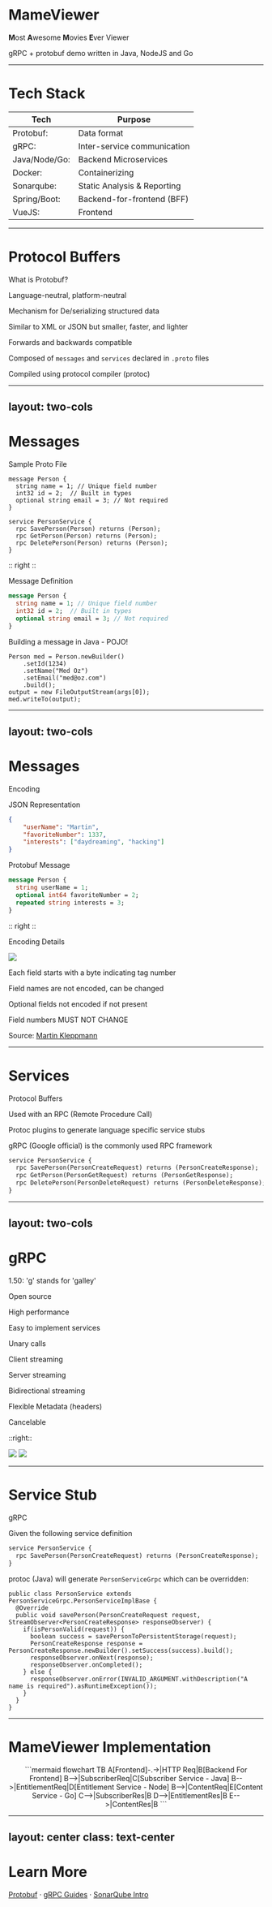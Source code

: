 # MameViewer

<b>M</b>ost <b>A</b>wesome <b>M</b>ovies <b>E</b>ver Viewer

gRPC + protobuf demo written in Java, NodeJS and Go

---

# Tech Stack

| <b>Tech</b>   | <b>Purpose</b>              |
|---------------|-----------------------------|
| Protobuf:     | Data format                 |
| gRPC:         | Inter-service communication |
| Java/Node/Go: | Backend Microservices       |
| Docker:       | Containerizing              |
| Sonarqube:    | Static Analysis & Reporting |
| Spring/Boot:  | Backend-for-frontend (BFF)  |
 | VueJS:        | Frontend                    |
---

# Protocol Buffers

What is Protobuf?

<v-clicks>

Language-neutral, platform-neutral

Mechanism for De/serializing structured data

Similar to XML or JSON but smaller, faster, and lighter

Forwards and backwards compatible

Composed of `messages` and `services` declared in `.proto` files

Compiled using protocol compiler (protoc)

</v-clicks>

---
layout: two-cols
---

# Messages
Sample Proto File
```protobuf{all|none}
message Person {
  string name = 1; // Unique field number
  int32 id = 2;  // Built in types
  optional string email = 3; // Not required
}

service PersonService {
  rpc SavePerson(Person) returns (Person);
  rpc GetPerson(Person) returns (Person);
  rpc DeletePerson(Person) returns (Person);
}
```

:: right ::

Message Definition

```protobuf {none|1|2|3|4|all}
message Person {
  string name = 1; // Unique field number
  int32 id = 2;  // Built in types
  optional string email = 3; // Not required
}
```


<v-click>

Building a message in Java - POJO!

```java{none|1|2|3|4|5|6|7|all}
Person med = Person.newBuilder()
    .setId(1234)
    .setName("Med Oz")
    .setEmail("med@oz.com")
    .build();
output = new FileOutputStream(args[0]);
med.writeTo(output);
```

</v-click>

[//]: # (<v-click>)

[//]: # (Above message represented in Hex:)

[//]: # ()
[//]: # (```shell)

[//]: # (0A 06 4D 65 64 20 4F 7A 10 D2 09 1A 0A 6D 65 64 40 6F 7A 2E 63 6F 6D)

[//]: # (```)

[//]: # (</v-click>)

<style>
.slidev-code-wrapper {
  margin-right: 16px !important;
}
</style>

---
layout: two-cols
---

# Messages

Encoding

JSON Representation

```json
{
    "userName": "Martin",
    "favoriteNumber": 1337,
    "interests": ["daydreaming", "hacking"]
}
```

<v-click>

Protobuf Message

```protobuf
message Person {
  string userName = 1;
  optional int64 favoriteNumber = 2;
  repeated string interests = 3;
}
```

</v-click>

:: right ::

<v-clicks>

Encoding Details

<img src="https://martin.kleppmann.com/2012/12/protobuf_small.png">

Each field starts with a byte indicating tag number

Field names are not encoded, can be changed

Optional fields not encoded if not present

Field numbers MUST NOT CHANGE

Source: [Martin Kleppmann](https://martin.kleppmann.com/2012/12/05/schema-evolution-in-avro-protocol-buffers-thrift.html)

</v-clicks>

<style>
.slidev-code-wrapper {
  margin-right: 16px !important;
}
</style>

---

# Services

Protocol Buffers

<v-clicks>

Used with an RPC (Remote Procedure Call)

Protoc plugins to generate language specific service stubs

gRPC (Google official) is the commonly used RPC framework

```protobuf {none|1|2|3|4|all}
service PersonService {
  rpc SavePerson(PersonCreateRequest) returns (PersonCreateResponse);
  rpc GetPerson(PersonGetRequest) returns (PersonGetResponse);
  rpc DeletePerson(PersonDeleteRequest) returns (PersonDeleteResponse);
}
```
</v-clicks>

---
layout: two-cols
---

# gRPC

1.50: 'g' stands for 'galley'

<v-clicks>

Open source

High performance

Easy to implement services

Unary calls

Client streaming 

Server streaming

Bidirectional streaming

Flexible Metadata (headers)

Cancelable

</v-clicks>

::right::

<img src="https://cncf-branding.netlify.app/img/projects/grpc/horizontal/black/grpc-horizontal-black.png" />


<v-click>

<img src="https://grpc.io/img/landing-2.svg" />

</v-click>

---

# Service Stub

gRPC

Given the following service definition

```protobuf
service PersonService {
  rpc SavePerson(PersonCreateRequest) returns (PersonCreateResponse);
}
```

<v-click>

protoc (Java) will generate `PersonServiceGrpc` which can be overridden:

```java{none|1-3|4-6|7-8|9-11|all}
public class PersonService extends PersonServiceGrpc.PersonServiceImplBase {
  @Override
  public void savePerson(PersonCreateRequest request, StreamObserver<PersonCreateResponse> responseObserver) {
    if(isPersonValid(request)) {
      boolean success = savePersonToPersistentStorage(request);
      PersonCreateResponse response = PersonCreateResponse.newBuilder().setSuccess(success).build();
      responseObserver.onNext(response);
      responseObserver.onCompleted();
    } else {
      responseObserver.onError(INVALID_ARGUMENT.withDescription("A name is required").asRuntimeException());
    }
  }
}
```

</v-click>

---

# MameViewer Implementation


<div style="text-align: center">
```mermaid
flowchart TB
A[Frontend]-.->|HTTP Req|B[Backend For Frontend]
B-->|SubscriberReq|C[Subscriber Service - Java]
B-->|EntitlementReq|D[Entitlement Service - Node]
B-->|ContentReq|E[Content Service - Go]
C-->|SubscriberRes|B
D-->|EntitlementRes|B
E-->|ContentRes|B
```
</div>

---
layout: center
class: text-center
---

# Learn More

[Protobuf](https://developers.google.com/protocol-buffers) ·
[gRPC Guides](https://grpc.io/) · 
[SonarQube Intro](https://www.bitslovers.com/how-to-use-sonarqube-with-docker-and-maven/)
